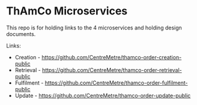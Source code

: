 # ThAmCo Microservices

This repo is for holding links to the 4 microservices and holding design documents.

Links: <br>
- Creation - https://github.com/CentreMetre/thamco-order-creation-public
- Retrieval - https://github.com/CentreMetre/thamco-order-retrieval-public
- Fulfilment - https://github.com/CentreMetre/thamco-order-fulfilment-public
- Update - https://github.com/CentreMetre/thamco-order-update-public
